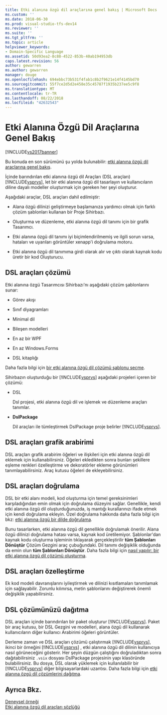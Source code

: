 ```yaml
---
title: Etki alanına özgü dil araçlarına genel bakış | Microsoft Docs
ms.custom: ''
ms.date: 2018-06-30
ms.prod: visual-studio-tfs-dev14
ms.reviewer: ''
ms.suite: ''
ms.tgt_pltfrm: ''
ms.topic: article
helpviewer_keywords:
- Domain-Specific Language
ms.assetid: 50d93ea2-8c88-4522-853b-40ab194953db
caps.latest.revision: 56
author: gewarren
ms.author: gewarren
manager: douge
ms.openlocfilehash: 694ebbc73b531f4fab1c8b2f9621e14f4145bd70
ms.sourcegitcommit: 55f7ce2d5d2e458e35c45787f1935b237ee5c9f8
ms.translationtype: MT
ms.contentlocale: tr-TR
ms.lasthandoff: 08/22/2018
ms.locfileid: "42632543"
---
```

# <a name="overview-of-domain-specific-language-tools"></a>Etki Alanına Özgü Dil Araçlarına Genel Bakış
[!INCLUDE[vs2017banner](../includes/vs2017banner.md)]

Bu konuda en son sürümünü şu yolda bulunabilir: [etki alanına özgü dil araçlarına genel bakış](https://docs.microsoft.com/visualstudio/modeling/overview-of-domain-specific-language-tools).  
  
İçinde barındırılan etki alanına özgü dil Araçları (DSL araçları) [!INCLUDE[vsprvs](../includes/vsprvs-md.md)], let bir etki alanına özgü dil tasarlayın ve kullanıcıların diline dayalı modeller oluşturmak için gereken her şeyi oluşturur.  
  
 Aşağıdaki araçlar, DSL araçları dahil edilmiştir:  
  
-   Alana özgü dilinizi geliştirmeye başlamanıza yardımcı olmak için farklı çözüm şablonları kullanan bir Proje Sihirbazı.  
  
-   Oluşturma ve düzenleme, etki alanına özgü dil tanımı için bir grafik Tasarımcı.  
  
-   Etki alanına özgü dil tanımı iyi biçimlendirilmemiş ve ilgili sorun varsa, hataları ve uyarıları görüntüler xenapp'i doğrulama motoru.  
  
-   Etki alanına özgü dil tanımıma girdi olarak alır ve çıktı olarak kaynak kodu üretir bir kod Oluşturucu.  
  
## <a name="the-dsl-tools-solution"></a>DSL araçları çözümü  
 Etki alanına özgü Tasarımcısı Sihirbazı'nı aşağıdaki çözüm şablonlarını sunar:  
  
-   Görev akışı  
  
-   Sınıf diyagramları  
  
-   Minimal dil  
  
-   Bileşen modelleri  
  
-   En az bir WPF  
  
-   En az Windows.Forms  
  
-   DSL kitaplığı  
  
 Daha fazla bilgi için [bir etki alanına özgü dil çözümü şablonu seçme](../modeling/choosing-a-domain-specific-language-solution-template.md).  
  
 Sihirbazın oluşturduğu bir [!INCLUDE[vsprvs](../includes/vsprvs-md.md)] aşağıdaki projeleri içeren bir çözümü:  
  
-   DSL  
  
     Dsl projesi, etki alanına özgü dil ve işlemek ve düzenleme araçları tanımlar.  
  
-   **DslPackage**  
  
     Dil araçları ile tümleştirmek DslPackage proje belirler [!INCLUDE[vsprvs](../includes/vsprvs-md.md)].  
  
## <a name="the-dsl-tools-graphical-interface"></a>DSL araçları grafik arabirimi  
 DSL araçları grafik arabirim öğeleri ve ilişkileri için etki alanına özgü dil eklemek için kullanabilirsiniz. Öğeleri ekledikten sonra bunları şekillere eşleme renkleri özelleştirme ve dekoratörler ekleme görünümleri tanımlayabilirsiniz. Araç kutusu öğeleri de ekleyebilirsiniz.  
  
## <a name="validation-in-dsl-tools"></a>DSL araçları doğrulama  
 DSL bir etki alanı modeli, kod oluşturma için temel gereksinimleri karşıladığından emin olmak için doğrulama düzeyini sağlar. Genellikle, kendi etki alanına özgü dil oluşturduğunuzda, iş mantığı kurallarınızı ifade etmek için kendi doğrulama ekleyin. Özel doğrulama hakkında daha fazla bilgi için bkz: [etki alanına özgü bir dilde doğrulama](../modeling/validation-in-a-domain-specific-language.md).  
  
 Bunu tasarlarken, etki alanına özgü dil genellikle doğrulamak önerilir. Alana özgü dilinizi doğrulama hatası varsa, kaynak kod üretilemiyor. Şablonlar'dan kaynak kodu oluşturma işleminin tıklayarak gerçekleştirilir **tüm Şablonları Dönüştür** Çözüm Gezgini araç çubuğundaki. Dil tanımı değişiklik olduğunda da emin olun **tüm Şablonları Dönüştür**. Daha fazla bilgi için [nasıl yapılır: bir etki alanına özgü dil çözümü oluşturma](../modeling/how-to-create-a-domain-specific-language-solution.md).  
  
## <a name="customization-of-dsl-tools"></a>DSL araçları özelleştirme  
 Ek kod modeli davranışlarını iyileştirmek ve dilinizi kısıtlamaları tanımlamak için sağlayabilir. Zorunlu kılınırsa, metin şablonlarını değiştirerek önemli değişiklik yapabilirsiniz.  
  
## <a name="distributing-your-dsl-solution"></a>DSL çözümünüzü dağıtma  
 DSL araçları içinde barındırılan bir paket oluşturur [!INCLUDE[vsprvs](../includes/vsprvs-md.md)]. Paket bir araç kutusu, bir DSL Gezgini ve modelleri, alana özgü dil kullanarak kullanıcıların diğer kullanıcı Arabirimi öğeleri görüntüler.  
  
 Derleme zaman ve DSL araçları çözümü çalıştırmak [!INCLUDE[vsprvs](../includes/vsprvs-md.md)], ikinci bir örneğini [!INCLUDE[vsprvs](../includes/vsprvs-md.md)] , etki alanına özgü dil dilinin kullanıcıya nasıl görüneceğini gösterir. Her şeyin düzgün çalıştığını doğruladıktan sonra dağıtabilirsiniz `.vsix` dosyası DslPackage projesinin yapı klasöründe bulabilirsiniz. Bu dosya, DSL olarak yüklemek için kullanılabilir bir [!INCLUDE[vsprvs](../includes/vsprvs-md.md)] diğer bilgisayarlardaki uzantısı.  Daha fazla bilgi için [etki alanına özgü dil çözümlerini dağıtma](../modeling/deploying-domain-specific-language-solutions.md).  
  
## <a name="see-also"></a>Ayrıca Bkz.  
 [Deneysel örneği](../extensibility/the-experimental-instance.md)   
 [Etki alanına özgü dil araçları sözlüğü](http://msdn.microsoft.com/en-us/ca5e84cb-a315-465c-be24-76aa3df276aa)



